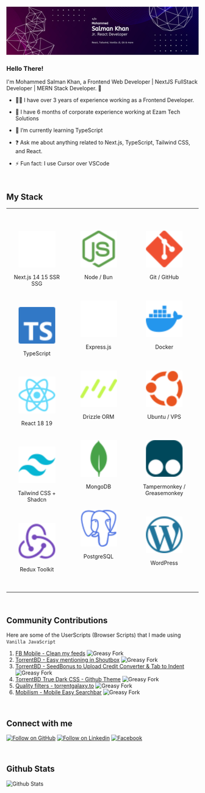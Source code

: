 <div align="center">

![Profile Banner](/Assets/Banner.png)

</div>

### <div align="left">Hello There!</div>

I'm Mohammed Salman Khan, a Frontend Web Developer | NextJS FullStack Developer | MERN Stack Developer. 🚀

- 👨‍💻 I have over 3 years of experience working as a Frontend Developer.

- 🔭 I have 6 months of corporate experience working at Ezam Tech Solutions
  
- 🌱 I’m currently learning TypeScript

- ❓ Ask me about anything related to Next.js, TypeScript, Tailwind CSS, and React.

- ⚡ Fun fact: I use Cursor over VSCode

<br/>

## My Stack

<table>

<tr align="center">

<td valign="top" width="300">

<br/>
<br/>

<a href="https://nextjs.org/" target="_blank"><img style="margin-top: 8px" src="Assets/nextdotjs-color.svg" alt="Next JS" width="96px" /></a>

Next.js 14 15 SSR SSG

<br/>

<a href="https://www.typescriptlang.org/" target="_blank"><img style="margin-top: 8px" src="Assets/typescript-color.svg" alt="TypeScript" width="96px" /></a>

TypeScript

<br/>

<a href="https://reactjs.org/" target="_blank"><img style="margin-top: 8px" src="Assets/react-color.svg" alt="React" width="96px" /></a>

React 18 19

<br/>

<a href="https://www.tailwindcss.com/" target="_blank"><img style="margin-top: 8px" src="Assets/tailwindcss-color.svg" alt="Tailwind CSS" width="96px" /></a>

Tailwind CSS + Shadcn

<br/>

<a href="https://redux.js.org/" target="_blank"><img style="margin-top: 8px" src="Assets/redux-color.svg" alt="Redux" width="96px" /></a>

Redux Toolkit

<br/>

<br/>

</td>

<td valign="top" width="300">

<br/>
<br/>

<a href="https://nodejs.org/" target="_blank"><img style="margin-top: 8px" src="Assets/nodedotjs-color.svg" alt="Node.js" width="96px" /></a>

Node / Bun

<br/>

<a href="https://expressjs.com/" target="_blank"><img style="margin-top: 8px" src="Assets/express-color.svg" alt="Express.js" width="96px" /></a>

Express.js

<br/>

<a href="https://orm.drizzle.team/" target="_blank"><img style="margin-top: 8px" src="Assets/drizzle-color.svg" alt="Drizzle ORM" width="96px" /></a>

Drizzle ORM

<br/>

<a href="https://www.mongodb.com/" target="_blank"><img style="margin-top: 8px" src="Assets/mongodb-color.svg" alt="MongoDB" width="96px" /></a>

MongoDB

<br/>

<a href="https://www.postgresql.org/" target="_blank"><img style="margin-top: 8px" src="Assets/postgresql-color.svg" alt="PostgreSQL" width="96px" /></a>

PostgreSQL

<br/>
<br/>

</td>

<td valign="top" width="300">

<br/>
<br/>

<a href="https://github.com/" target="_blank"><img style="margin-top: 8px" src="Assets/git-color.svg" alt="Git" width="96px" /></a>

Git / GitHub

<br/>

<a href="https://www.docker.com/" target="_blank"><img style="margin-top: 8px" src="Assets/docker-color.svg" alt="Docker" width="96px" /></a>

Docker

<br/>

<a href="https://ubuntu.com/" target="_blank"><img style="margin-top: 8px" src="Assets/ubuntu-color.svg" alt="Ubuntu" width="96px" /></a>

Ubuntu / VPS

<br/>

<a href="https://www.tampermonkey.net/" target="_blank"><img style="margin-top: 8px" src="Assets/tampermonkey-color.svg" alt="Tampermonkey" width="96px" /></a>

Tampermonkey / Greasemonkey

<br/>

<a href="https://wordpress.org/" target="_blank"><img style="margin-top: 8px" src="Assets/wordpress-color.svg" alt="WordPress" width="96px" /></a>

WordPress  

<br/>
<br/>

</td>

</tr>

</table>

<!-- <div align="left">

### React Hooks and Libraries

- Hooks
  - useState
  - useEffect
  - useContext
  - useRef
  - useId
  - useFetcher
  - useLoaderData
  - useNavigation
- React-Router
- Redux Toolkit
- RTK Query
- Headless Ui
- Floating Ui

</div> -->

<!-- ### Others -->

<!-- These are reference links. Links can be found at the end of the document -->
<!-- https://riptutorial.com/markdown/example/2215/reference-link -->

<!-- ![HTML5][HTML5]
![CSS3][CSS3]
![SASS][SASS]
![Bootstrap][Bootstrap]
![Markdown][Markdown] -->

<br/>

## Community Contributions

Here are some of the UserScripts (Browser Scripts) that I made using `Vanilla JavaScript`

1. [FB Mobile - Clean my feeds](https://greasyfork.org/en/scripts/479868-fb-mobile-clean-my-feeds) ![Greasy Fork](https://img.shields.io/greasyfork/dt/479868)
1. [TorrentBD - Easy mentioning in Shoutbox](https://greasyfork.org/en/scripts/454697-torrentbd-easy-mentioning-in-shoutbox) ![Greasy Fork](https://img.shields.io/greasyfork/dt/454697)
1. [TorrentBD - SeedBonus to Upload Credit Converter & Tab to Indent](https://greasyfork.org/en/scripts/450815-torrentbd-seedbonus-to-upload-credit-converter-tab-to-indent) ![Greasy Fork](https://img.shields.io/greasyfork/dt/450815)
1. [TorrentBD True Dark CSS - Github Theme](https://greasyfork.org/en/scripts/430842-torrentbd-true-dark-css-github-theme) ![Greasy Fork](https://img.shields.io/greasyfork/dt/430842)
1. [Quality filters - torrentgalaxy.to](https://greasyfork.org/en/scripts/471752-quality-filters-torrentgalaxy-to) ![Greasy Fork](https://img.shields.io/greasyfork/dt/471752)
1. [Mobilism - Mobile Easy Searchbar](https://greasyfork.org/en/scripts/462328-mobilism-mobile-easy-searchbar) ![Greasy Fork](https://img.shields.io/greasyfork/dt/462328)

<br/>

## Connect with me

[![Follow on GitHub][GitHub]][GitHubLink]
[![Follow on Linkedin][Linkedin]][LinkedinLink]
[![Facebook][Facebook]][FacebookLink]

<br/>

## Github Stats

![Github Stats](https://github-readme-stats.vercel.app/api?username=webdevsk&show_icons=true&count_private=true&hide_border=false&theme=white)

<!-- Links -->

[HTML5]: https://img.shields.io/badge/html5-%23E34F26.svg?style=for-the-badge&logo=html5&logoColor=white
[CSS3]: https://img.shields.io/badge/css3-%231572B6.svg?style=for-the-badge&logo=css3&logoColor=white
[TailwindCSS]: https://img.shields.io/badge/tailwindcss-%2338B2AC.svg?style=for-the-badge&logo=tailwind-css&logoColor=white
[Bootstrap]: https://img.shields.io/badge/bootstrap-%238511FA.svg?style=for-the-badge&logo=bootstrap&logoColor=white
[SASS]: https://img.shields.io/badge/SASS-hotpink.svg?style=for-the-badge&logo=SASS&logoColor=white
[Chakra]: https://img.shields.io/badge/chakra-%234ED1C5.svg?style=for-the-badge&logo=chakraui&logoColor=white
[MUI]: https://img.shields.io/badge/MUI-%230081CB.svg?style=for-the-badge&logo=mui&logoColor=white
[Styled Components]: https://img.shields.io/badge/styled--components-DB7093?style=for-the-badge&logo=styled-components&logoColor=white
[Git]: https://img.shields.io/badge/git-%23F05033.svg?style=for-the-badge&logo=git&logoColor=white
[GitHub]: https://img.shields.io/badge/github-%23121011.svg?style=for-the-badge&logo=github&logoColor=white
[Markdown]: https://img.shields.io/badge/markdown-%23000000.svg?style=for-the-badge&logo=markdown&logoColor=white
[Linkedin]: https://img.shields.io/badge/linkedin-%231E77B5.svg?&style=for-the-badge&logo=linkedin&logoColor=white
[LinkedinLink]: https://linkedin.com/in/webdevsk
[GithubLink]: https://github.com/webdevsk
[Redux]: https://img.shields.io/badge/redux-%23593d88.svg?style=for-the-badge&logo=redux&logoColor=white
[Facebook]: https://img.shields.io/badge/Facebook-%231877F2.svg?style=for-the-badge&logo=Facebook&logoColor=white
[FacebookLink]: https://www.facebook.com/sksalman.khan.14/
